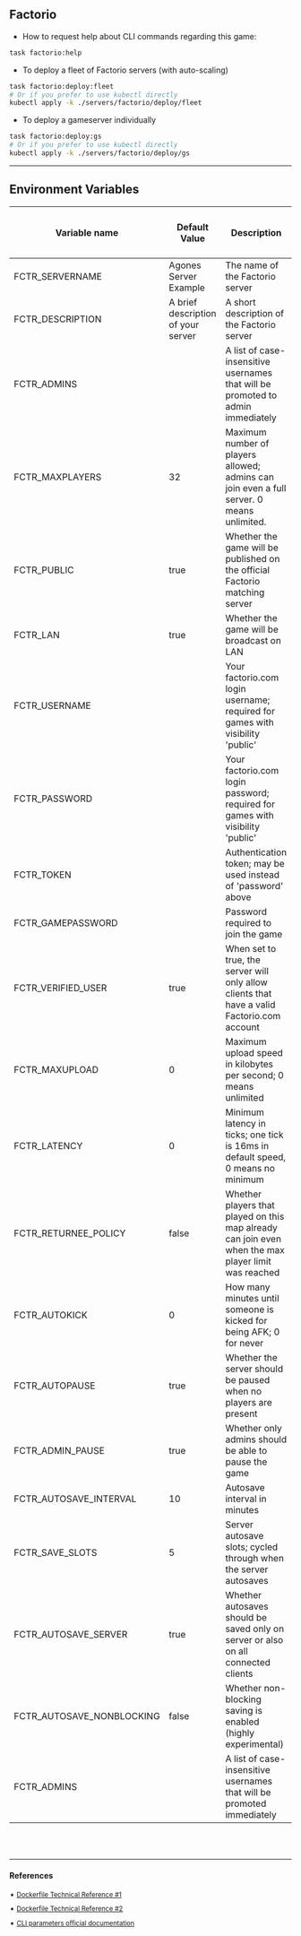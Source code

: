## Factorio


- How to request help about CLI commands regarding this game:

```bash
task factorio:help
```

- To deploy a fleet of Factorio servers (with auto-scaling)
```bash
task factorio:deploy:fleet
# Or if you prefer to use kubectl directly
kubectl apply -k ./servers/factorio/deploy/fleet
```

- To deploy a gameserver individually
```bash
task factorio:deploy:gs
# Or if you prefer to use kubectl directly
kubectl apply -k ./servers/factorio/deploy/gs
```

---

## Environment Variables

| <h4>Variable name</h4>    | <h4>**Default Value**</h4> | <h4>**Description**</h4> |
|----------------------------|-------------------|-----------------|
|  FCTR_SERVERNAME           | Agones Server Example | The name of the Factorio server |
|  FCTR_DESCRIPTION          | A brief description of your server | A short description of the Factorio server |
|  FCTR_ADMINS               |                   | A list of case-insensitive usernames that will be promoted to admin immediately |
|  FCTR_MAXPLAYERS           | 32                | Maximum number of players allowed; admins can join even a full server. 0 means unlimited. |
|  FCTR_PUBLIC               | true              | Whether the game will be published on the official Factorio matching server |
|  FCTR_LAN                  | true              | Whether the game will be broadcast on LAN |
|  FCTR_USERNAME             |                   | Your factorio.com login username; required for games with visibility 'public' |
|  FCTR_PASSWORD             |                   | Your factorio.com login password; required for games with visibility 'public' |
|  FCTR_TOKEN                |                   | Authentication token; may be used instead of 'password' above |
|  FCTR_GAMEPASSWORD         |                   | Password required to join the game |
|  FCTR_VERIFIED_USER        | true              | When set to true, the server will only allow clients that have a valid Factorio.com account |
|  FCTR_MAXUPLOAD            | 0                 | Maximum upload speed in kilobytes per second; 0 means unlimited |
|  FCTR_LATENCY              | 0                 | Minimum latency in ticks; one tick is 16ms in default speed, 0 means no minimum |
|  FCTR_RETURNEE_POLICY      | false             | Whether players that played on this map already can join even when the max player limit was reached |
|  FCTR_AUTOKICK             | 0                 | How many minutes until someone is kicked for being AFK; 0 for never |
|  FCTR_AUTOPAUSE            | true              | Whether the server should be paused when no players are present |
|  FCTR_ADMIN_PAUSE          | true              | Whether only admins should be able to pause the game |
|  FCTR_AUTOSAVE_INTERVAL    | 10                | Autosave interval in minutes |
|  FCTR_SAVE_SLOTS           | 5                 | Server autosave slots; cycled through when the server autosaves |
|  FCTR_AUTOSAVE_SERVER      | true              | Whether autosaves should be saved only on server or also on all connected clients |
|  FCTR_AUTOSAVE_NONBLOCKING | false             | Whether non-blocking saving is enabled (highly experimental) |
|  FCTR_ADMINS               |                   | A list of case-insensitive usernames that will be promoted immediately |



<br>
<br>

---

#### References

<sub>

➧   [Dockerfile Technical Reference #1][repo-1]

➧   [Dockerfile Technical Reference #2][repo-2]

➧   [CLI parameters official documentation][cli-args-uri]

</sub>

[repo-1]: https://github.com/goofball222/factorio
[repo-2]: https://github.com/mikkilevon/headless-factorio-docker
[cli-args-uri]: https://wiki.factorio.com/Command_line_parameters